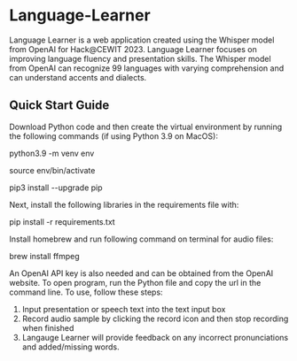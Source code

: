 # Language-Learner
Language Learner is a web application created using the Whisper model from OpenAI for Hack@CEWIT 2023.
Language Learner focuses on improving language fluency and presentation skills.
The Whisper model from OpenAI can recognize 99 languages with varying comprehension and can understand accents and dialects.

## Quick Start Guide
Download Python code and then create the virtual environment by running the following commands (if using Python 3.9 on MacOS):

python3.9 -m venv env

source env/bin/activate

pip3 install --upgrade pip

Next, install the following libraries in the requirements file with:

pip install -r requirements.txt

Install homebrew and run following command on terminal for audio files:

brew install ffmpeg

An OpenAI API key is also needed and can be obtained from the OpenAI website. To open program, run the Python file and copy the url in the command line.
To use, follow these steps:

1. Input presentation or speech text into the text input box
2. Record audio sample by clicking the record icon and then stop recording when finished
3. Langauge Learner will provide feedback on any incorrect pronunciations and added/missing words.
